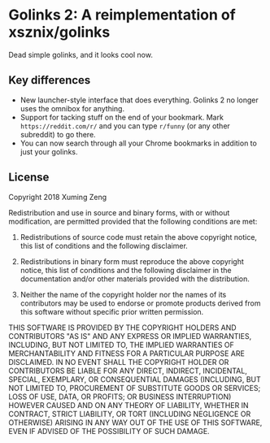 # Golinks 2: A reimplementation of xsznix/golinks

Dead simple golinks, and it looks cool now.

## Key differences

* New launcher-style interface that does everything. Golinks 2 no longer uses the omnibox for anything.
* Support for tacking stuff on the end of your bookmark. Mark `https://reddit.com/r/` and you can type `r/funny` (or any other subreddit) to go there.
* You can now search through all your Chrome bookmarks in addition to just your golinks.

## License

Copyright 2018 Xuming Zeng

Redistribution and use in source and binary forms, with or without modification, are permitted provided that the following conditions are met:

1. Redistributions of source code must retain the above copyright notice, this list of conditions and the following disclaimer.

2. Redistributions in binary form must reproduce the above copyright notice, this list of conditions and the following disclaimer in the documentation and/or other materials provided with the distribution.

3. Neither the name of the copyright holder nor the names of its contributors may be used to endorse or promote products derived from this software without specific prior written permission.

THIS SOFTWARE IS PROVIDED BY THE COPYRIGHT HOLDERS AND CONTRIBUTORS "AS IS" AND ANY EXPRESS OR IMPLIED WARRANTIES, INCLUDING, BUT NOT LIMITED TO, THE IMPLIED WARRANTIES OF MERCHANTABILITY AND FITNESS FOR A PARTICULAR PURPOSE ARE DISCLAIMED. IN NO EVENT SHALL THE COPYRIGHT HOLDER OR CONTRIBUTORS BE LIABLE FOR ANY DIRECT, INDIRECT, INCIDENTAL, SPECIAL, EXEMPLARY, OR CONSEQUENTIAL DAMAGES (INCLUDING, BUT NOT LIMITED TO, PROCUREMENT OF SUBSTITUTE GOODS OR SERVICES; LOSS OF USE, DATA, OR PROFITS; OR BUSINESS INTERRUPTION) HOWEVER CAUSED AND ON ANY THEORY OF LIABILITY, WHETHER IN CONTRACT, STRICT LIABILITY, OR TORT (INCLUDING NEGLIGENCE OR OTHERWISE) ARISING IN ANY WAY OUT OF THE USE OF THIS SOFTWARE, EVEN IF ADVISED OF THE POSSIBILITY OF SUCH DAMAGE.
